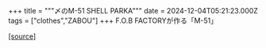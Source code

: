 +++
title = """〆のM-51 SHELL PARKA"""
date = 2024-12-04T05:21:23.000Z
tags = ["clothes","ZABOU"]
+++
F.O.B FACTORYが作る「M-51」

[[source]](https://zabou.org/2024/12/04/314250/)
